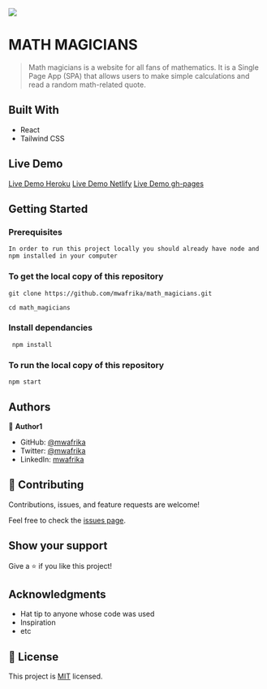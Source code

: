 ![](https://img.shields.io/badge/Microverse-blueviolet)

# MATH MAGICIANS

> Math magicians is a website for all fans of mathematics. It is a Single Page App (SPA) that allows users to make simple calculations and read a random math-related quote.

## Built With

- React
- Tailwind CSS

## Live Demo

[Live Demo Heroku](https://math-magician-mwafrika.herokuapp.com/)
[Live Demo Netlify](https://mwafrika.github.io/math_magicians/)
[Live Demo gh-pages](https://mwafrika.github.io/math_magicians/)

## Getting Started

### Prerequisites

```
In order to run this project locally you should already have node and npm installed in your computer
```

### To get the local copy of this repository

```
git clone https://github.com/mwafrika/math_magicians.git

cd math_magicians
```

### Install dependancies

```
 npm install
```

### To run the local copy of this repository

```
npm start
```

## Authors

👤 **Author1**

- GitHub: [@mwafrika](https://github.com/mwafrika)
- Twitter: [@mwafrika](https://twitter.com/mwafrikamufung1)
- LinkedIn: [mwafrika](https://linkedin.com/in/mwafrika-mufungizi)

## 🤝 Contributing

Contributions, issues, and feature requests are welcome!

Feel free to check the [issues page](../../issues/).

## Show your support

Give a ⭐️ if you like this project!

## Acknowledgments

- Hat tip to anyone whose code was used
- Inspiration
- etc

## 📝 License

This project is [MIT](./MIT.md) licensed.
